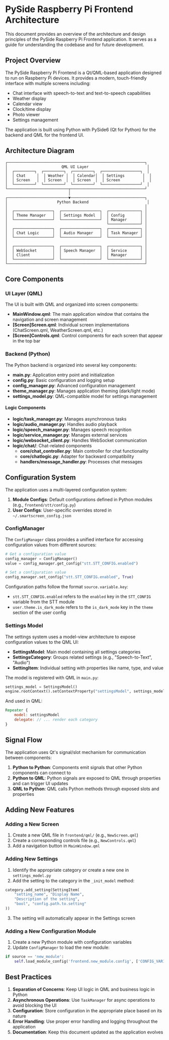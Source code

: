 # PySide Raspberry Pi Frontend Architecture

This document provides an overview of the architecture and design principles of the PySide Raspberry Pi Frontend application. It serves as a guide for understanding the codebase and for future development.

## Project Overview

The PySide Raspberry Pi Frontend is a Qt/QML-based application designed to run on Raspberry Pi devices. It provides a modern, touch-friendly interface with multiple screens including:

- Chat interface with speech-to-text and text-to-speech capabilities
- Weather display
- Calendar view
- Clock/time display
- Photo viewer
- Settings management

The application is built using Python with PySide6 (Qt for Python) for the backend and QML for the frontend UI.

## Architecture Diagram

```
┌─────────────────────────────────────────────────────────────┐
│                        QML UI Layer                          │
│  ┌─────────┐  ┌─────────┐  ┌─────────┐  ┌─────────────────┐  │
│  │ Chat     │  │ Weather │  │ Calendar│  │ Settings        │  │
│  │ Screen   │  │ Screen  │  │ Screen  │  │ Screen          │  │
│  └─────────┘  └─────────┘  └─────────┘  └─────────────────┘  │
└───────────────────────────┬─────────────────────────────────┘
                            │
┌───────────────────────────▼─────────────────────────────────┐
│                      Python Backend                          │
│                                                             │
│  ┌─────────────────┐  ┌─────────────────┐  ┌──────────────┐ │
│  │ Theme Manager   │  │ Settings Model  │  │ Config       │ │
│  └─────────────────┘  └─────────────────┘  │ Manager      │ │
│                                            └──────────────┘ │
│  ┌─────────────────┐  ┌─────────────────┐  ┌──────────────┐ │
│  │ Chat Logic      │  │ Audio Manager   │  │ Task Manager │ │
│  └─────────────────┘  └─────────────────┘  └──────────────┘ │
│                                                             │
│  ┌─────────────────┐  ┌─────────────────┐  ┌──────────────┐ │
│  │ WebSocket       │  │ Speech Manager  │  │ Service      │ │
│  │ Client          │  │                 │  │ Manager      │ │
│  └─────────────────┘  └─────────────────┘  └──────────────┘ │
└─────────────────────────────────────────────────────────────┘
```

## Core Components

### UI Layer (QML)

The UI is built with QML and organized into screen components:

- **MainWindow.qml**: The main application window that contains the navigation and screen management
- **[Screen]Screen.qml**: Individual screen implementations (ChatScreen.qml, WeatherScreen.qml, etc.)
- **[Screen]Controls.qml**: Control components for each screen that appear in the top bar

### Backend (Python)

The Python backend is organized into several key components:

- **main.py**: Application entry point and initialization
- **config.py**: Basic configuration and logging setup
- **config_manager.py**: Advanced configuration management
- **theme_manager.py**: Manages application theming (dark/light mode)
- **settings_model.py**: QML-compatible model for settings management

#### Logic Components

- **logic/task_manager.py**: Manages asynchronous tasks
- **logic/audio_manager.py**: Handles audio playback
- **logic/speech_manager.py**: Manages speech recognition
- **logic/service_manager.py**: Manages external services
- **logic/websocket_client.py**: Handles WebSocket communication
- **logic/chat/**: Chat-related components
  - **core/chat_controller.py**: Main controller for chat functionality
  - **core/chatlogic.py**: Adapter for backward compatibility
  - **handlers/message_handler.py**: Processes chat messages

## Configuration System

The application uses a multi-layered configuration system:

1. **Module Configs**: Default configurations defined in Python modules (e.g., `frontend/stt/config.py`)
2. **User Configs**: User-specific overrides stored in `~/.smartscreen_config.json`

### ConfigManager

The `ConfigManager` class provides a unified interface for accessing configuration values from different sources:

```python
# Get a configuration value
config_manager = ConfigManager()
value = config_manager.get_config("stt.STT_CONFIG.enabled")

# Set a configuration value
config_manager.set_config("stt.STT_CONFIG.enabled", True)
```

Configuration paths follow the format `source.variable.key`:
- `stt.STT_CONFIG.enabled` refers to the `enabled` key in the `STT_CONFIG` variable from the STT module
- `user.theme.is_dark_mode` refers to the `is_dark_mode` key in the `theme` section of the user config

### Settings Model

The settings system uses a model-view architecture to expose configuration values to the QML UI:

- **SettingsModel**: Main model containing all settings categories
- **SettingsCategory**: Groups related settings (e.g., "Speech-to-Text", "Audio")
- **SettingItem**: Individual setting with properties like name, type, and value

The model is registered with QML in `main.py`:

```python
settings_model = SettingsModel()
engine.rootContext().setContextProperty("settingsModel", settings_model)
```

And used in QML:

```qml
Repeater {
    model: settingsModel
    delegate: // ... render each category
}
```

## Signal Flow

The application uses Qt's signal/slot mechanism for communication between components:

1. **Python to Python**: Components emit signals that other Python components can connect to
2. **Python to QML**: Python signals are exposed to QML through properties and can trigger UI updates
3. **QML to Python**: QML calls Python methods through exposed slots and properties

## Adding New Features

### Adding a New Screen

1. Create a new QML file in `frontend/qml/` (e.g., `NewScreen.qml`)
2. Create a corresponding controls file (e.g., `NewControls.qml`)
3. Add a navigation button in `MainWindow.qml`

### Adding New Settings

1. Identify the appropriate category or create a new one in `settings_model.py`
2. Add the setting to the category in the `_init_model` method:

```python
category.add_setting(SettingItem(
    "setting_name", "Display Name", 
    "Description of the setting", 
    "bool", "config.path.to.setting"
))
```

3. The setting will automatically appear in the Settings screen

### Adding a New Configuration Module

1. Create a new Python module with configuration variables
2. Update `ConfigManager` to load the new module:

```python
if source == 'new_module':
    self.load_module_config('frontend.new_module.config', ['CONFIG_VAR1', 'CONFIG_VAR2'])
```

## Best Practices

1. **Separation of Concerns**: Keep UI logic in QML and business logic in Python
2. **Asynchronous Operations**: Use `TaskManager` for async operations to avoid blocking the UI
3. **Configuration**: Store configuration in the appropriate place based on its nature
4. **Error Handling**: Use proper error handling and logging throughout the application
5. **Documentation**: Keep this document updated as the application evolves
